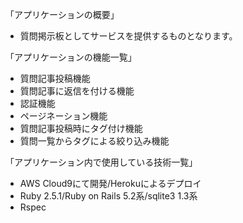 「アプリケーションの概要」
- 質問掲示板としてサービスを提供するものとなります。

「アプリケーションの機能一覧」
- 質問記事投稿機能
- 質問記事に返信を付ける機能
- 認証機能
- ページネーション機能
- 質問記事投稿時にタグ付け機能
- 質問一覧からタグによる絞り込み機能

「アプリケーション内で使用している技術一覧」
- AWS Cloud9にて開発/Herokuによるデプロイ
- Ruby 2.5.1/Ruby on Rails 5.2系/sqlite3 1.3系
- Rspec
